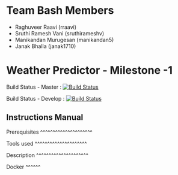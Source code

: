 Team Bash Members
==============================
* Raghuveer Raavi (rraavi) 
* Sruthi Ramesh Vani (sruthirameshv) 
* Manikandan Murugesan (manikandan5)
* Janak Bhalla (janak1710)

Weather Predictor - Milestone -1
==============================

Build Status - Master  : [![Build Status](https://travis-ci.org/airavata-courses/TeamBash.svg?branch=master)](https://travis-ci.org/airavata-courses/TeamBash)

Build Status - Develop : [![Build Status](https://travis-ci.org/airavata-courses/TeamBash.svg?branch=Develop)](https://travis-ci.org/airavata-courses/TeamBash)

Instructions Manual
--------------

Prerequisites
^^^^^^^^^^^^^^^^^^^^^


Tools used
^^^^^^^^^^^^^^^^^^^^^

Description
^^^^^^^^^^^^^^^^^^^^^

Docker
^^^^^^

